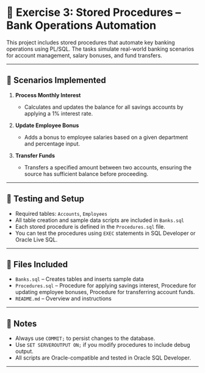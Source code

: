 # 🏦 Exercise 3: Stored Procedures – Bank Operations Automation

This project includes stored procedures that automate key banking operations using PL/SQL. The tasks simulate real-world banking scenarios for account management, salary bonuses, and fund transfers.

---

## 📌 Scenarios Implemented

1. **Process Monthly Interest**
   - Calculates and updates the balance for all savings accounts by applying a 1% interest rate.

2. **Update Employee Bonus**
   - Adds a bonus to employee salaries based on a given department and percentage input.

3. **Transfer Funds**
   - Transfers a specified amount between two accounts, ensuring the source has sufficient balance before proceeding.

---

## 🧪 Testing and Setup

- Required tables: `Accounts`, `Employees`
- All table creation and sample data scripts are included in `Banks.sql`
- Each stored procedure is defined in the `Procedures.sql` file.
- You can test the procedures using `EXEC` statements in SQL Developer or Oracle Live SQL.

---

## 📂 Files Included

- `Banks.sql` – Creates tables and inserts sample data
- `Procedures.sql` – Procedure for applying savings interest, Procedure for updating employee bonuses, Procedure for transferring account funds.
- `README.md` – Overview and instructions

---

## 📝 Notes

- Always use `COMMIT;` to persist changes to the database.
- Use `SET SERVEROUTPUT ON;` if you modify procedures to include debug output.
- All scripts are Oracle-compatible and tested in Oracle SQL Developer.

---

